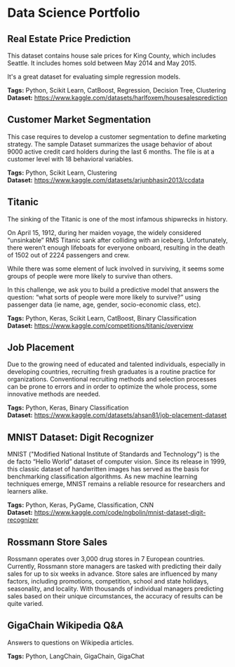 # Data Science Portfolio

## Real Estate Price Prediction

This dataset contains house sale prices for King County, which includes Seattle. It includes homes sold between May 2014 and May 2015.

It's a great dataset for evaluating simple regression models.

**Tags:** Python, Scikit Learn, CatBoost, Regression, Decision Tree, Clustering \
**Dataset:** https://www.kaggle.com/datasets/harlfoxem/housesalesprediction

## Customer Market Segmentation

This case requires to develop a customer segmentation to define marketing strategy. The
sample Dataset summarizes the usage behavior of about 9000 active credit card holders during the last 6 months. The file is at a customer level with 18 behavioral variables.

**Tags:** Python, Scikit Learn, Clustering \
**Dataset:** https://www.kaggle.com/datasets/arjunbhasin2013/ccdata

## Titanic

The sinking of the Titanic is one of the most infamous shipwrecks in history.

On April 15, 1912, during her maiden voyage, the widely considered “unsinkable” RMS Titanic sank after colliding with an iceberg. Unfortunately, there weren’t enough lifeboats for everyone onboard, resulting in the death of 1502 out of 2224 passengers and crew.

While there was some element of luck involved in surviving, it seems some groups of people were more likely to survive than others.

In this challenge, we ask you to build a predictive model that answers the question: “what sorts of people were more likely to survive?” using passenger data (ie name, age, gender, socio-economic class, etc).

**Tags:** Python, Keras, Scikit Learn, CatBoost, Binary Classification \
**Dataset:** https://www.kaggle.com/competitions/titanic/overview

## Job Placement

Due to the growing need of educated and talented individuals, especially in developing countries, recruiting fresh graduates is a routine practice for organizations. Conventional recruiting methods and selection processes can be prone to errors and in order to optimize the whole process, some innovative methods are needed.

**Tags:** Python, Keras, Binary Classification \
**Dataset:** https://www.kaggle.com/datasets/ahsan81/job-placement-dataset

## MNIST Dataset: Digit Recognizer

MNIST ("Modified National Institute of Standards and Technology") is the de facto “Hello World” dataset of computer vision. Since its release in 1999, this classic dataset of handwritten images has served as the basis for benchmarking classification algorithms. As new machine learning techniques emerge, MNIST remains a reliable resource for researchers and learners alike.

**Tags:** Python, Keras, PyGame, Classification, CNN \
**Dataset:** https://www.kaggle.com/code/ngbolin/mnist-dataset-digit-recognizer

## Rossmann Store Sales

Rossmann operates over 3,000 drug stores in 7 European countries. Currently, Rossmann store managers are tasked with predicting their daily sales for up to six weeks in advance. Store sales are influenced by many factors, including promotions, competition, school and state holidays, seasonality, and locality. With thousands of individual managers predicting sales based on their unique circumstances, the accuracy of results can be quite varied.

## GigaChain Wikipedia Q&A

Answers to questions on Wikipedia articles.

**Tags:** Python, LangChain, GigaChain, GigaChat
